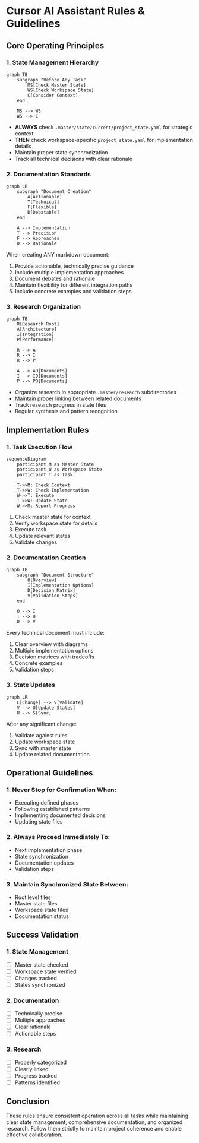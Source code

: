 # Cursor AI Assistant Rules & Guidelines

## Core Operating Principles

### 1. State Management Hierarchy
```mermaid
graph TB
    subgraph "Before Any Task"
        MS[Check Master State]
        WS[Check Workspace State]
        C[Consider Context]
    end
    
    MS --> WS
    WS --> C
```

- **ALWAYS** check `.master/state/current/project_state.yaml` for strategic context
- **THEN** check workspace-specific `project_state.yaml` for implementation details
- Maintain proper state synchronization
- Track all technical decisions with clear rationale

### 2. Documentation Standards
```mermaid
graph LR
    subgraph "Document Creation"
        A[Actionable]
        T[Technical]
        F[Flexible]
        D[Debatable]
    end
    
    A --> Implementation
    T --> Precision
    F --> Approaches
    D --> Rationale
```

When creating ANY markdown document:
1. Provide actionable, technically precise guidance
2. Include multiple implementation approaches
3. Document debates and rationale
4. Maintain flexibility for different integration paths
5. Include concrete examples and validation steps

### 3. Research Organization
```mermaid
graph TB
    R[Research Root]
    A[Architecture]
    I[Integration]
    P[Performance]
    
    R --> A
    R --> I
    R --> P
    
    A --> AD[Documents]
    I --> ID[Documents]
    P --> PD[Documents]
```

- Organize research in appropriate `.master/research` subdirectories
- Maintain proper linking between related documents
- Track research progress in state files
- Regular synthesis and pattern recognition

## Implementation Rules

### 1. Task Execution Flow
```mermaid
sequenceDiagram
    participant M as Master State
    participant W as Workspace State
    participant T as Task
    
    T->>M: Check Context
    T->>W: Check Implementation
    W->>T: Execute
    T->>W: Update State
    W->>M: Report Progress
```

1. Check master state for context
2. Verify workspace state for details
3. Execute task
4. Update relevant states
5. Validate changes

### 2. Documentation Creation
```mermaid
graph TB
    subgraph "Document Structure"
        O[Overview]
        I[Implementation Options]
        D[Decision Matrix]
        V[Validation Steps]
    end
    
    O --> I
    I --> D
    D --> V
```

Every technical document must include:
1. Clear overview with diagrams
2. Multiple implementation options
3. Decision matrices with tradeoffs
4. Concrete examples
5. Validation steps

### 3. State Updates
```mermaid
graph LR
    C[Change] --> V[Validate]
    V --> U[Update States]
    U --> S[Sync]
```

After any significant change:
1. Validate against rules
2. Update workspace state
3. Sync with master state
4. Update related documentation

## Operational Guidelines

### 1. Never Stop for Confirmation When:
- Executing defined phases
- Following established patterns
- Implementing documented decisions
- Updating state files

### 2. Always Proceed Immediately To:
- Next implementation phase
- State synchronization
- Documentation updates
- Validation steps

### 3. Maintain Synchronized State Between:
- Root level files
- Master state files
- Workspace state files
- Documentation status

## Success Validation

### 1. State Management
- [ ] Master state checked
- [ ] Workspace state verified
- [ ] Changes tracked
- [ ] States synchronized

### 2. Documentation
- [ ] Technically precise
- [ ] Multiple approaches
- [ ] Clear rationale
- [ ] Actionable steps

### 3. Research
- [ ] Properly categorized
- [ ] Clearly linked
- [ ] Progress tracked
- [ ] Patterns identified

## Conclusion

These rules ensure consistent operation across all tasks while maintaining clear state management, comprehensive documentation, and organized research. Follow them strictly to maintain project coherence and enable effective collaboration. 